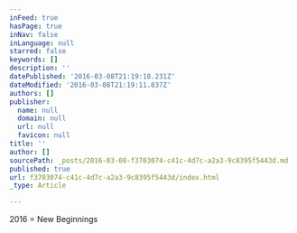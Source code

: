 ```yaml
---
inFeed: true
hasPage: true
inNav: false
inLanguage: null
starred: false
keywords: []
description: ''
datePublished: '2016-03-08T21:19:18.231Z'
dateModified: '2016-03-08T21:19:11.837Z'
authors: []
publisher:
  name: null
  domain: null
  url: null
  favicon: null
title: ''
author: []
sourcePath: _posts/2016-03-08-f3703074-c41c-4d7c-a2a3-9c8395f5443d.md
published: true
url: f3703074-c41c-4d7c-a2a3-9c8395f5443d/index.html
_type: Article

---
```

2016 = New Beginnings